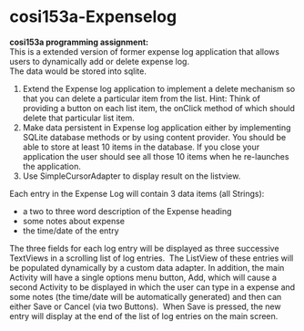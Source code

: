 # cosi153a-Expenselog
**cosi153a programming assignment:**  
This is a extended version of former expense log application that allows users to dynamically add or delete expense log.  
The data would be stored into sqlite.

1.  Extend the Expense log application to implement a delete mechanism so that you can delete a particular item from the list. Hint: Think of providing a button on each list item, the onClick method of which should delete that particular list item.  
2. Make data persistent in Expense log application either by implementing SQLite database methods or by using content provider. You should be able to store at least 10 items in the database. If you close your application the user should see all those 10 items when he re-launches the application.
3. Use SimpleCursorAdapter to display result on the listview.

Each entry in the Expense Log will contain 3 data items (all Strings):
-  a two to three word description of the Expense heading
-  some notes about expense
- the time/date of the entry  

The three fields for each log entry will be displayed as three successive TextViews in a scrolling list of log entries.  The ListView of these entries will be populated dynamically by a custom data adapter.
In addition, the main Activity will have a single options menu button, Add, which will cause a second Activity to be displayed in which the user can type in a expense and some notes (the time/date will be automatically generated) and then can either Save or Cancel (via two Buttons).  When Save is pressed, the new entry will display at the end of the list of log entries on the main screen.

